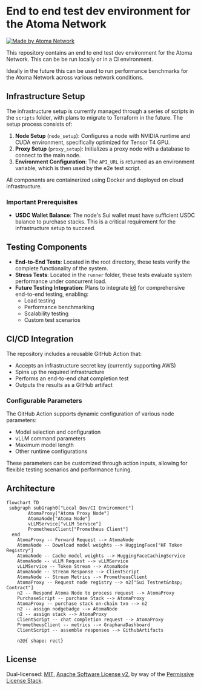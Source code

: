 # End to end test dev environment for the Atoma Network


[![Made by Atoma Network](https://img.shields.io/badge/made%20by-Atoma%20Network-blue.svg?style=flat-square)](https://atoma.network)

This repository contains an end to end test dev environment for the Atoma Network. This can be be run locally or in a CI environment.

Ideally in the future this can be used to run performance benchmarks for the Atoma Network across various network conditions.

## Infrastructure Setup

The infrastructure setup is currently managed through a series of scripts in the `scripts` folder, with plans to migrate to Terraform in the future. The setup process consists of:

1. **Node Setup** (`node_setup`): Configures a node with NVIDIA runtime and CUDA environment, specifically optimized for Tensor T4 GPU.
2. **Proxy Setup** (`proxy_setup`): Initializes a proxy node with a database to connect to the main node.
3. **Environment Configuration**: The `API_URL` is returned as an environment variable, which is then used by the e2e test script.

All components are containerized using Docker and deployed on cloud infrastructure.

### Important Prerequisites

- **USDC Wallet Balance**: The node's Sui wallet must have sufficient USDC balance to purchase stacks. This is a critical requirement for the infrastructure setup to succeed.

## Testing Components

- **End-to-End Tests**: Located in the root directory, these tests verify the complete functionality of the system.
- **Stress Tests**: Located in the `runner` folder, these tests evaluate system performance under concurrent load.
- **Future Testing Integration**: Plans to integrate [k6](https://k6.io/) for comprehensive end-to-end testing, enabling:
  - Load testing
  - Performance benchmarking
  - Scalability testing
  - Custom test scenarios

## CI/CD Integration

The repository includes a reusable GitHub Action that:

- Accepts an infrastructure secret key (currently supporting AWS)
- Spins up the required infrastructure
- Performs an end-to-end chat completion test
- Outputs the results as a GitHub artifact

### Configurable Parameters

The GitHub Action supports dynamic configuration of various node parameters:

- Model selection and configuration
- vLLM command parameters
- Maximum model length
- Other runtime configurations

These parameters can be customized through action inputs, allowing for flexible testing scenarios and performance tuning.

## Architecture

```mermaid
flowchart TD
 subgraph subGraph0["Local Dev/CI Environment"]
        AtomaProxy["Atoma Proxy Node"]
        AtomaNode["Atoma Node"]
        vLLMService["vLLM Service"]
        PrometheusClient["Prometheus Client"]
  end
    AtomaProxy -- Forward Request --> AtomaNode
    AtomaNode -- Download model weights --> HuggingFace["HF Token Registry"]
    AtomaNode -- Cache model weights --> HuggingFaceCachingService
    AtomaNode -- vLLM Request --> vLLMService
    vLLMService -- Token Stream --> AtomaNode
    AtomaNode -- Stream Response --> ClientScript
    AtomaNode -- Stream Metrics --> PrometheusClient
    AtomaProxy -- Request node registry --> n2["Sui Testnet&nbsp; Contract"]
    n2 -- Respond Atoma Node to process request --> AtomaProxy
    PurchaseScript -- purchase Stack --> AtomaProxy
    AtomaProxy -- purchase stack on-chain txn --> n2
    n2 -- assign nodgebadge --> AtomaNode
    n2 -- assign stack --> AtomaProxy
    ClientScript -- chat completion request --> AtomaProxy
    PrometheusClient -- metrics --> GraphanaDashboard
    ClientScript -- assemble responses --> GithubArtifacts

    n2@{ shape: rect}
```

## License

Dual-licensed: [MIT](./LICENSE-MIT), [Apache Software License v2](./LICENSE-APACHE), by way of the
[Permissive License Stack](https://protocol.ai/blog/announcing-the-permissive-license-stack/).
